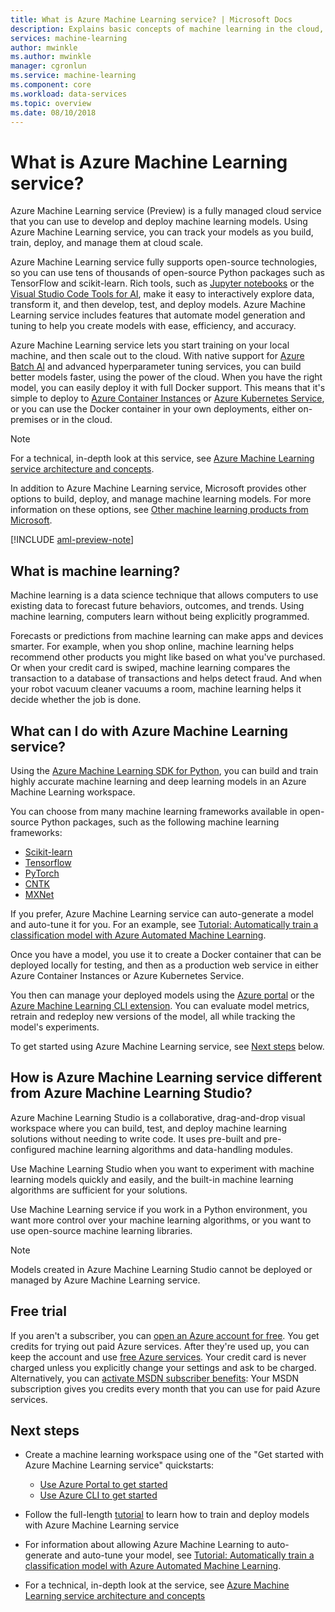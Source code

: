 ```yaml
---
title: What is Azure Machine Learning service? | Microsoft Docs
description: Explains basic concepts of machine learning in the cloud, describes what you can use it for, and defines machine learning terms. Overview of Azure Machine Learning -- an integrated, end-to-end data science solution for professional data scientists to develop, experiment, and deploy advanced analytics applications at cloud scale.
services: machine-learning
author: mwinkle
ms.author: mwinkle
manager: cgronlun
ms.service: machine-learning
ms.component: core
ms.workload: data-services
ms.topic: overview
ms.date: 08/10/2018
---
```


# What is Azure Machine Learning service?

Azure Machine Learning service (Preview) is a fully managed cloud service that you can use to develop and deploy machine learning models. Using Azure Machine Learning service, you can track your models as you build, train, deploy, and manage them at cloud scale.

Azure Machine Learning service fully supports open-source technologies, so you can use tens of thousands of open-source Python packages such as TensorFlow and scikit-learn.
Rich tools, such as [Jupyter notebooks](http://jupyter.org) or the [Visual Studio Code Tools for AI](https://visualstudio.microsoft.com/downloads/ai-tools-vscode/), make it easy to interactively explore data, transform it, and then develop, test, and deploy models.
Azure Machine Learning service includes features that automate model generation and tuning to help you create models with ease, efficiency, and accuracy.

Azure Machine Learning service lets you start training on your local machine, and then scale out to the cloud. With native support for [Azure Batch AI](https://azure.microsoft.com/services/batch-ai/) and advanced hyperparameter tuning services<!-- Link? -->, you can build better models faster, using the power of the cloud. When you have the right model, you can easily deploy it with full Docker support. This means that it's simple to deploy to [Azure Container Instances](how-to-deploy-to-aci.md) or [Azure Kubernetes Service](how-to-deploy-to-aks.md), or you can use the Docker container in your own deployments, either on-premises or in the cloud.

> [!NOTE]
> For a technical, in-depth look at this service, see [Azure Machine Learning service architecture and concepts](concept-azure-machine-learning-architecture.md).

In addition to Azure Machine Learning service, Microsoft provides other options to build, deploy, and manage machine learning models. For more information on these options, see [Other machine learning products from Microsoft](./overview-more-machine-learning.md).

[!INCLUDE [aml-preview-note](../../../includes/aml-preview-note.md)]

## What is machine learning?

Machine learning is a data science technique that allows computers to use existing data to forecast future behaviors, outcomes, and trends. Using machine learning, computers learn without being explicitly programmed.

Forecasts or predictions from machine learning can make apps and devices smarter. For example, when you shop online, machine learning helps recommend other products you might like based on what you've purchased. Or when your credit card is swiped, machine learning compares the transaction to a database of transactions and helps detect fraud. And when your robot vacuum cleaner vacuums a room, machine learning helps it decide whether the job is done.

## What can I do with Azure Machine Learning service?

Using the [Azure Machine Learning SDK for Python](./reference-azure-machine-learning-sdk.md), you can build and train highly accurate machine learning and deep learning models in an Azure Machine Learning workspace.

You can choose from many machine learning frameworks available in open-source Python packages, such as the following machine learning frameworks:

<!--
- [Scikit-learn](http://scikit-learn.org/stable/)
- [Tensorflow](https://www.tensorflow.org)
- [PyTorch](https://pytorch.org)
- [CNTK](https://www.microsoft.com/cognitive-toolkit/)
- [MXNet](http://mxnet.io)
-->

- <a href="http://scikit-learn.org/stable/" target="_blank">Scikit-learn</a>
- <a href="https://www.tensorflow.org" target="_blank">Tensorflow</a>
- <a href="https://pytorch.org" target="_blank">PyTorch</a>
- <a href="https://www.microsoft.com/cognitive-toolkit/" target="_blank">CNTK</a>
- <a href="http://mxnet.io" target="_blank">MXNet</a>

If you prefer, Azure Machine Learning service can auto-generate a model and auto-tune it for you.
For an example, see [Tutorial: Automatically train a classification model with Azure Automated Machine Learning](tutorial-auto-train-models.md).

Once you have a model, you use it to create a Docker container that can be deployed locally for testing, and then as a production web service in either Azure Container Instances or Azure Kubernetes Service.

You then can manage your deployed models using the [Azure portal](https://portal.azure.com/) or the [Azure Machine Learning CLI extension](https://review.docs.microsoft.com/azure/machine-learning/service/reference-azure-machine-learning-cli).
You can evaluate model metrics, retrain and redeploy new versions of the model, all while tracking the model's experiments.

To get started using Azure Machine Learning service, see [Next steps](#next-steps) below.

## How is Azure Machine Learning service different from Azure Machine Learning Studio?

Azure Machine Learning Studio is a collaborative, drag-and-drop visual workspace where you can build, test, and deploy machine learning solutions without needing to write code. It uses pre-built and pre-configured machine learning algorithms and data-handling modules.

Use Machine Learning Studio when you want to experiment with machine learning models quickly and easily, and the built-in machine learning algorithms are sufficient for your solutions.

Use Machine Learning service if you work in a Python environment, you want more control over your machine learning algorithms, or you want to use open-source machine learning libraries.

> [!NOTE]
> Models created in Azure Machine Learning Studio cannot be deployed or managed by Azure Machine Learning service.

## Free trial
If you aren't a subscriber, you can [open an Azure account for free](https://azure.microsoft.com/pricing/free-trial/?WT.mc_id=A261C142F). You get credits for trying out paid Azure services. After they're used up, you can keep the account and use [free Azure services](https://azure.microsoft.com/free/). Your credit card is never charged unless you explicitly change your settings and ask to be charged. Alternatively, you can [activate MSDN subscriber benefits](https://azure.microsoft.com/pricing/member-offers/msdn-benefits-details/?WT.mc_id=A261C142F): Your MSDN subscription gives you credits every month that you can use for paid Azure services.

## Next steps

- Create a machine learning workspace using one of the "Get started with Azure Machine Learning service" quickstarts:

  - [Use Azure Portal to get started](quickstart-get-started.md)
  - [Use Azure CLI to get started](quickstart-get-started-with-cli.md)

- Follow the full-length [tutorial](tutorial-train-models-with-aml.md) to learn how to train and deploy models with Azure Machine Learning service

- For information about allowing Azure Machine Learning to auto-generate and auto-tune your model, see [Tutorial: Automatically train a classification model with Azure Automated Machine Learning](tutorial-auto-train-models.md).

- For a technical, in-depth look at the service, see [Azure Machine Learning service architecture and concepts](concept-azure-machine-learning-architecture.md)

<!-- 

An intro to AML or an end-to-end quickstart video could go here.

In this 9-minute video, learn how you can benefit your app. You'll learn about key features and what a typical workflow looks like. 

>[!VIDEO https://channel9.msdn.com/Events/Connect/2016/138/player]
 
+ 0-3 minutes covers key features and use-cases.
+ 3-4 minutes covers service provisioning. 
+ 4-6 minutes covers Import Data wizard used to create an index using the built-in real estate dataset.

-->